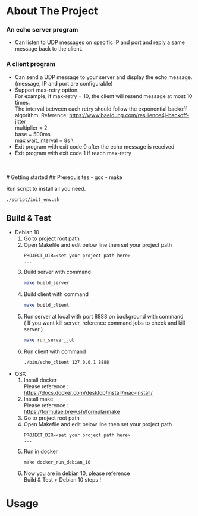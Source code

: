 # About The Project
### An echo server program
- Can listen to UDP messages on specific IP and port and reply a same message back to the client.
### A client program
- Can send a UDP message to your server and display the echo message. (message, IP and port are configurable)
- Support max-retry option. \
For example, if max-retry = 10, the client will resend message at most 10 times. \
The interval between
each retry should follow the exponential backoff algorithm:
Reference: https://www.baeldung.com/resilience4j-backoff-jitter \
multiplier = 2 \
base = 500ms \
max wait_interval = 8s \
- Exit program with exit code 0 after the echo message is received
- Exit program with exit code 1 if reach max-retry
<br/>
<br/>
# Getting started
## Prerequisites
- gcc
- make

  Run script to install all you need.
  ```sh
  ./script/init_env.sh
  ```
## Build & Test
- Debian 10
    1. Go to project root path
    2. Open Makefile and edit below line then set your project path
        ```
        PROJECT_DIR=<set your project path here>
        ...
        ```
    3. Build server with command
        ```sh
        make build_server
        ```
    4. Build client with command
        ```sh
        make build_client
        ```
    5. Run server at local with port 8888 on background with command \
    ( If you want kill server, reference command jobs to check and kill server )
        ```sh
        make run_server_job
        ```
    6. Run client with command
        ```sh
        ./bin/echo_client 127.0.0.1 8888
        ```
- OSX
    1. Install docker \
    Please reference : \
    https://docs.docker.com/desktop/install/mac-install/
    2. Install make \
    Please reference : \
    https://formulae.brew.sh/formula/make
    3. Go to project root path
    4. Open Makefile and edit below line then set your project path
        ```
        PROJECT_DIR=<set your project path here>
        ...
        ```
    5. Run in docker
        ```
        make docker_run_debian_10
        ```
    6. Now you are in debian 10, please reference \
    Build & Test > Debian 10 steps !
# Usage
